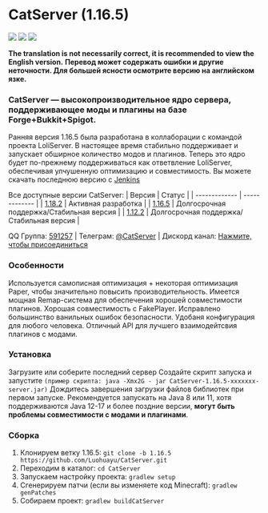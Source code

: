 # CatServer (1.16.5)
![](https://img.shields.io/badge/Minecraft-1.16.5-brightgreen.svg?colorB=469C00)
![](https://img.shields.io/badge/Forge-36.2.39-brightgreen.svg?colorB=469C00)
![](https://img.shields.io/badge/Spigot-1.16.5-brightgreen.svg?colorB=469C00)

<b>The translation is not necessarily correct, it is recommended to view the English version.</b>
<b>Перевод может содержать ошибки и другие неточности. Для большей ясности осмотрите версию на английском язке.</b>

### CatServer — высокопроизводительное ядро сервера, поддерживающее моды и плагины на базе Forge+Bukkit+Spigot.
Ранняя версия 1.16.5 была разработана в коллаборации с командой проекта LoliServer. В настоящее время стабильно поддерживает и запускает обширное количество модов и плагинов.
Теперь это ядро будет по-прежнему поддерживаться как ответвление LoliServer, обеспечивая улчушенную оптимизацию и совместимость.
Вы можете скачать последнюю версию с [Jenkins](https://jenkins.rbqcloud.cn:30011/job/CatServer-1.16.5/lastSuccessfulBuild/)

Все доступные версии CatServer:
|    Версия    |    Статус     |
| ------------- | ------------- |
| [1.18.2](https://github.com/Luohuayu/CatServer/tree/1.18.2)  |  Активная разработка      |
| [1.16.5](https://github.com/Luohuayu/CatServer/tree/1.16.5)  |  Долгосрочная поддержка/Стабильная версия  |
| [1.12.2](https://github.com/Luohuayu/CatServer/tree/1.12.2)  |  Долгосрочная поддержка/Стабильная версия  |

QQ Группа: [591257](https://jq.qq.com/?_wv=1027&k=5B5aKkW) | Телеграм: [@CatServer](https://t.me/CatServer) | Дискорд канал: [Нажмите, чтобы присоединиться
](https://discord.gg/wvBJN4d)

### Особенности
Используется самописная оптимизация + некоторая оптимизация Paper, чтобы значительно повысить производительность.
Имеется мощная Remap-система для обеспечения хорошей совместимости плагинов.
Хорошая совместимость с FakePlayer.
Исправлено большинство ванильных ошибок безопасности.
Удобаня конфигурация для любого человека.
Отличный API для лучшего взаимодейтсвия плагинов с модами.

### Установка
Загрузите или соберите последний сервер
Создайте скрипт запуска и запустите `(пример скрипта: java -Xmx2G -
jar CatServer-1.16.5-xxxxxxx-server.jar)`
Дождитесь завершения загрузки файлов библиотек при первом запуске.
Рекомендуется запускать на Java 8 или 11, хотя поддерживаются Java 12-17 и более поздние версии, **могут быть проблемы совместимости с модами и плагинами**.

### Сборка
1. Клонируем ветку 1.16.5: `git clone -b 1.16.5 https://github.com/Luohuayu/CatServer.git`
2. Переходим в каталог: `cd CatServer`
3. Запускаем настройку проекта: `gradlew setup`
4. Сгенерируем патчи (если вы изменяете код Minecraft): `gradlew genPatches`
5. Собираем проект: `gradlew buildCatServer`
